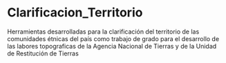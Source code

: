 # Clarificacion_Territorio
Herramientas desarrolladas para la clarificación del territorio de las comunidades étnicas del país como trabajo de grado para el desarrollo de las labores topograficas de la Agencia Nacional de Tierras y de la Unidad de Restitución de Tierras
